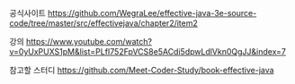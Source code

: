 
공식사이트
https://github.com/WegraLee/effective-java-3e-source-code/tree/master/src/effectivejava/chapter2/item2

강의
https://www.youtube.com/watch?v=0yUxPUXS1pM&list=PLfI752FpVCS8e5ACdi5dpwLdlVkn0QgJJ&index=7

참고할 스터디 
https://github.com/Meet-Coder-Study/book-effective-java
